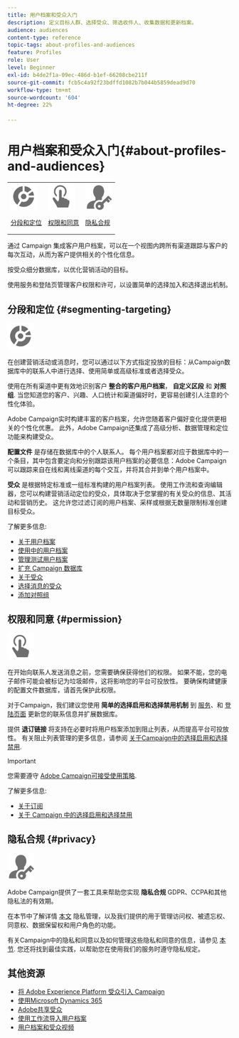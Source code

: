 ```yaml
---
title: 用户档案和受众入门
description: 定义目标人群、选择受众、筛选收件人、收集数据和更新档案。
audience: audiences
content-type: reference
topic-tags: about-profiles-and-audiences
feature: Profiles
role: User
level: Beginner
exl-id: b4de2f1a-09ec-486d-b1ef-66208cbe211f
source-git-commit: fcb5c4a92f23bdffd1082b7b044b5859dead9d70
workflow-type: tm+mt
source-wordcount: '604'
ht-degree: 22%

---
```


# 用户档案和受众入门{#about-profiles-and-audiences}

<table>
<tr>
<td><img src="assets/do-not-localize/icon_segment.svg" width="60px"><p><a href="#segmenting-targeting">分段和定位</a></p></td>
<td><img src="assets/do-not-localize/icon_permission.svg" width="60px"><p><a href="#permission">权限和同意</a></p></td>
<td><img src="assets/do-not-localize/icon_privacy.svg" width="60px"><p><a href="#privacy">隐私合规</a></p></td></tr>
</table>

通过 Campaign 集成客户用户档案，可以在一个视图内跨所有渠道跟踪与客户的每次互动，从而为客户提供相关的个性化信息。

按受众细分数据库，以优化营销活动的目标。

使用服务和登陆页管理客户权限和许可，以设置简单的选择加入和选择退出机制。

## 分段和定位 {#segmenting-targeting}

<img src="assets/do-not-localize/icon_segment.svg" width="60px">

在创建营销活动或消息时，您可以通过以下方式指定投放的目标：从Campaign数据库中的联系人中进行选择、使用简单或高级标准或者选择受众。

使用在所有渠道中更有效地识别客户 **整合的客户用户档案**， **自定义区段** 和 **对照组**. 当您知道您的客户、兴趣、人口统计和渠道偏好时，更容易创建引人注意的个性化体验。

Adobe Campaign实时构建丰富的客户档案，允许您随着客户偏好变化提供更相关的个性化优惠。 此外，Adobe Campaign还集成了高级分析、数据管理和定位功能来构建受众。

**配置文件** 是存储在数据库中的个人联系人。 每个用户档案都对应于数据库中的一个条目，其中包含要定向和分别跟踪该用户档案的必要信息：Adobe Campaign可以跟踪来自在线和离线渠道的每个交互，并将其合并到单个用户档案中。

**受众** 是根据特定标准或一组标准构建的用户档案列表。 使用工作流和查询编辑器，您可以构建营销活动定位的受众，具体取决于您掌握的有关受众的信息、其活动和营销历史。 这允许您过滤订阅的用户档案、采样或根据无数量限制标准创建目标受众。

了解更多信息:

* [关于用户档案](../../audiences/using/about-profiles.md)
* [使用中的用户档案](../../audiences/using/active-profiles.md)
* [管理测试用户档案](../../audiences/using/managing-test-profiles.md)
* [扩充 Campaign 数据库](../../audiences/using/enriching-campaign-database.md)
* [关于受众](../../audiences/using/about-audiences.md)
* [选择消息的受众](../../audiences/using/selecting-an-audience-in-a-message.md)
* [添加对照组](../../sending/using/control-group.md)

## 权限和同意 {#permission}

<img src="assets/do-not-localize/icon_permission.svg"  width="60px">

在开始向联系人发送消息之前，您需要确保获得他们的权限。 如果不能，您的电子邮件可能会被标记为垃圾邮件，这将影响您的平台可投放性。 要确保构建健康的配置文件数据库，请首先保护此权限。

对于Campaign，我们建议您使用 **简单的选择启用和选择禁用机制** 到 [服务](../../audiences/using/creating-a-service.md)、和 [登陆页面](../../channels/using/getting-started-with-landing-pages.md) 更新您的联系信息并扩展数据库。

提供 **退订链接** 将支持在必要时将用户档案添加到阻止列表，从而提高平台可投放性。 有关阻止列表管理的更多信息，请参阅 [关于Campaign中的选择启用和选择禁用](../../audiences/using/about-opt-in-and-opt-out-in-campaign.md).

>[!IMPORTANT]
>
>您需要遵守 [Adobe Campaign可接受使用策略](https://www.adobe.com/legal/terms/aup.html).

了解更多信息:

* [关于订阅](../../audiences/using/about-subscriptions.md)
* [关于 Campaign 中的选择启用和选择禁用](../../audiences/using/about-opt-in-and-opt-out-in-campaign.md)

## 隐私合规 {#privacy}

<img src="assets/do-not-localize/icon_privacy.svg" width="60px">

Adobe Campaign提供了一套工具来帮助您实现 **隐私合规** GDPR、CCPA和其他隐私法的有效期。

在本节中了解详情 [本文](https://helpx.adobe.com/cn/campaign/kb/campaign-privacy.html) 隐私管理，以及我们提供的用于管理访问权、被遗忘权、同意权、数据保留权和用户角色的功能。

有关Campaign中的隐私和同意以及如何管理这些隐私和同意的信息，请参见 [本节](../../start/using/privacy.md). 您还将找到最佳实践，以帮助您在使用我们的服务时遵守隐私规定。

## 其他资源

* [将 Adobe Experience Platform 受众引入 Campaign](../../integrating/using/ingest-aep-data.md)
* [使用Microsoft Dynamics 365](../../integrating/using/d365-acs-get-started.md)
* [Adobe共享受众](../../integrating/using/sharing-audiences-with-audience-manager-or-people-core-service.md)
* [使用工作流导入用户档案](../../automating/using/creating-import-workflow-templates.md)
* [用户档案和受众视频](https://experienceleague.adobe.com/docs/campaign-standard-learn/tutorials/profiles-and-audiences/creating-profiles-and-audiences.html)
